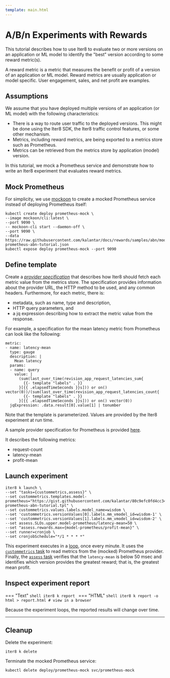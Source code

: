 ```yaml
---
template: main.html
---
```


# A/B/n Experiments with Rewards

This tutorial describes how to use Iter8 to evaluate two or more versions on an application or ML model to identify the "best" version according to some reward metric(s).

A reward metric is a metric that measures the benefit or profit of a version of an application or ML model.  Reward metrics are usually application or model specific.  User engagement, sales, and net profit are examples.

## Assumptions

We assume that you have deployed multiple versions of an application (or ML model) with the following characteristics:

- There is a way to route user traffic to the deployed versions. This might be done using the Iter8 SDK, the Iter8 traffic control features, or some other mechanism.
- Metrics, including reward metrics, are being exported to a metrics store such as Prometheus.
- Metrics can be retrieved from the metrics store by application (model) version.

In this tutorial, we mock a Prometheus service and demonstrate how to write an Iter8 experiment that evaluates reward metrics.

## Mock Prometheus

For simplicity, we use [mockoon](https://mockoon.com/) to create a mocked Prometheus service instead of deploying Prometheus itself:

```shell
kubectl create deploy prometheus-mock \
--image mockoon/cli:latest \
--port 9090 \
-- mockoon-cli start --daemon-off \
--port 9090 \
--data https://raw.githubusercontent.com/kalantar/docs/rewards/samples/abn/model-prometheus-abn-tutorial.json
kubectl expose deploy prometheus-mock --port 9090
```

## Define template

Create a [_provider specification_](../../user-guide/tasks/custommetrics.md#provider-spec) that describes how Iter8 should fetch each metric value from the metrics store. The specification provides information about the provider URL, the HTTP method to be used, and any common headers. Furthermore, for each metric, there is:
- metadata, such as name, type and description, 
- HTTP query parameters, and 
- a jq expression describing how to extract the metric value from the response.

For example, a specification for the mean latency metric from Prometheus can look like the following: 

```
metric:
- name: latency-mean
  type: gauge
  description: |
    Mean latency
  params:
  - name: query
    value: |
      (sum(last_over_time(revision_app_request_latencies_sum{
        {{- template "labels" . }}
      }[{{ .elapsedTimeSeconds }}s])) or on() vector(0))/(sum(last_over_time(revision_app_request_latencies_count{
        {{- template "labels" . }}
      }[{{ .elapsedTimeSeconds }}s])) or on() vector(0))
  jqExpression: .data.result[0].value[1] | tonumber
```

Note that the template is parameterized. Values are provided by the Iter8 experiment at run time.

A sample provider specification for Prometheus is provided [here](https://gist.githubusercontent.com/kalantar/80c9efc0fd4cc34572d893cc82bdc4d2/raw/f3629aa62cdc9fd7e39ee2b6b113a8bf7b6b4463/model-prometheus-abn-tutorial.tpl).

It describes the following metrics:

- request-count
- latency-mean
- profit-mean

## Launch experiment

```shell
iter8 k launch \
--set "tasks={custommetrics,assess}" \
--set custommetrics.templates.model-prometheus="https://gist.githubusercontent.com/kalantar/80c9efc0fd4cc34572d893cc82bdc4d2/raw/f3629aa62cdc9fd7e39ee2b6b113a8bf7b6b4463/model-prometheus-abn-tutorial.tpl" \
--set custommetrics.values.labels.model_name=wisdom \
--set 'custommetrics.versionValues[0].labels.mm_vmodel_id=wisdom-1' \
--set 'custommetrics.versionValues[1].labels.mm_vmodel_id=wisdom-2' \
--set assess.SLOs.upper.model-prometheus/latency-mean=50 \
--set "assess.rewards.max={model-prometheus/profit-mean}" \
--set runner=cronjob \
--set cronjobSchedule="*/1 * * * *"
```

This experiment executes in a [loop](../../user-guide/topics/parameters.md), once every minute. It uses the [`custommetrics` task](../../user-guide/tasks/custommetrics.md) to read metrics from the (mocked) Prometheus provider. Finally, the [`assess` task](../../user-guide/tasks/assess.md) verifies that the `latency-mean` is below 50 msec and identifies which version provides the greatest reward; that is, the greatest mean profit.

## Inspect experiment report

=== "Text"
    ```shell
    iter8 k report
    ```
=== "HTML"
    ```shell
    iter8 k report -o html > report.html # view in a browser
    ```

Because the experiment loops, the reported results will change over time.

***

## Cleanup

Delete the experiment:

```shell
iter8 k delete
```

Terminate the mocked Prometheus service:

```shell
kubectl delete deploy/prometheus-mock svc/prometheus-mock
```
